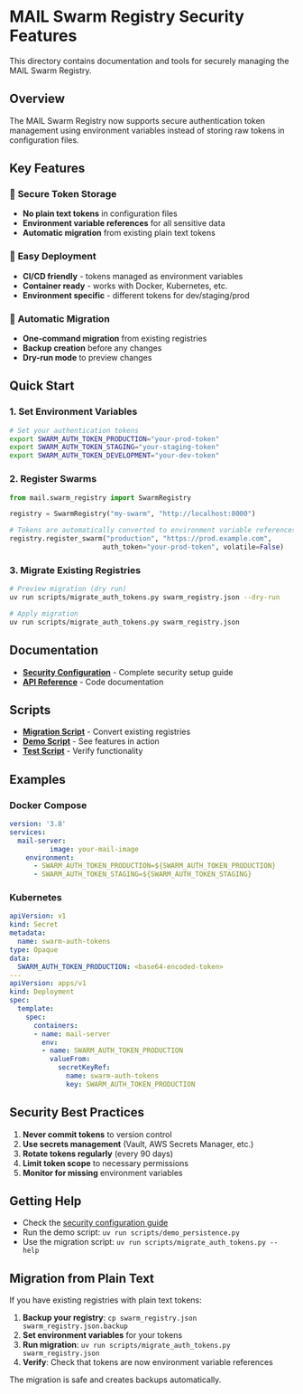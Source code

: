 # MAIL Swarm Registry Security Features

This directory contains documentation and tools for securely managing the MAIL Swarm Registry.

## Overview

The MAIL Swarm Registry now supports secure authentication token management using environment variables instead of storing raw tokens in configuration files.

## Key Features

### 🔐 **Secure Token Storage**
- **No plain text tokens** in configuration files
- **Environment variable references** for all sensitive data
- **Automatic migration** from existing plain text tokens

### 🚀 **Easy Deployment**
- **CI/CD friendly** - tokens managed as environment variables
- **Container ready** - works with Docker, Kubernetes, etc.
- **Environment specific** - different tokens for dev/staging/prod

### 🔄 **Automatic Migration**
- **One-command migration** from existing registries
- **Backup creation** before any changes
- **Dry-run mode** to preview changes

## Quick Start

### 1. Set Environment Variables

```bash
# Set your authentication tokens
export SWARM_AUTH_TOKEN_PRODUCTION="your-prod-token"
export SWARM_AUTH_TOKEN_STAGING="your-staging-token"
export SWARM_AUTH_TOKEN_DEVELOPMENT="your-dev-token"
```

### 2. Register Swarms

```python
from mail.swarm_registry import SwarmRegistry

registry = SwarmRegistry("my-swarm", "http://localhost:8000")

# Tokens are automatically converted to environment variable references
registry.register_swarm("production", "https://prod.example.com", 
                       auth_token="your-prod-token", volatile=False)
```

### 3. Migrate Existing Registries

```bash
# Preview migration (dry run)
uv run scripts/migrate_auth_tokens.py swarm_registry.json --dry-run

# Apply migration
uv run scripts/migrate_auth_tokens.py swarm_registry.json
```

## Documentation

- **[Security Configuration](swarm_registry_security.md)** - Complete security setup guide
- **[API Reference](../src/mail/swarm_registry.py)** - Code documentation

## Scripts

- **[Migration Script](../scripts/migrate_auth_tokens.py)** - Convert existing registries
- **[Demo Script](../scripts/demo_persistence.py)** - See features in action
- **[Test Script](../scripts/test_volatility.py)** - Verify functionality

## Examples

### Docker Compose

```yaml
version: '3.8'
services:
  mail-server:
          image: your-mail-image
    environment:
      - SWARM_AUTH_TOKEN_PRODUCTION=${SWARM_AUTH_TOKEN_PRODUCTION}
      - SWARM_AUTH_TOKEN_STAGING=${SWARM_AUTH_TOKEN_STAGING}
```

### Kubernetes

```yaml
apiVersion: v1
kind: Secret
metadata:
  name: swarm-auth-tokens
type: Opaque
data:
  SWARM_AUTH_TOKEN_PRODUCTION: <base64-encoded-token>
---
apiVersion: apps/v1
kind: Deployment
spec:
  template:
    spec:
      containers:
      - name: mail-server
        env:
        - name: SWARM_AUTH_TOKEN_PRODUCTION
          valueFrom:
            secretKeyRef:
              name: swarm-auth-tokens
              key: SWARM_AUTH_TOKEN_PRODUCTION
```

## Security Best Practices

1. **Never commit tokens** to version control
2. **Use secrets management** (Vault, AWS Secrets Manager, etc.)
3. **Rotate tokens regularly** (every 90 days)
4. **Limit token scope** to necessary permissions
5. **Monitor for missing** environment variables

## Getting Help

- Check the [security configuration guide](swarm_registry_security.md)
- Run the demo script: `uv run scripts/demo_persistence.py`
- Use the migration script: `uv run scripts/migrate_auth_tokens.py --help`

## Migration from Plain Text

If you have existing registries with plain text tokens:

1. **Backup your registry**: `cp swarm_registry.json swarm_registry.json.backup`
2. **Set environment variables** for your tokens
3. **Run migration**: `uv run scripts/migrate_auth_tokens.py swarm_registry.json`
4. **Verify**: Check that tokens are now environment variable references

The migration is safe and creates backups automatically. 